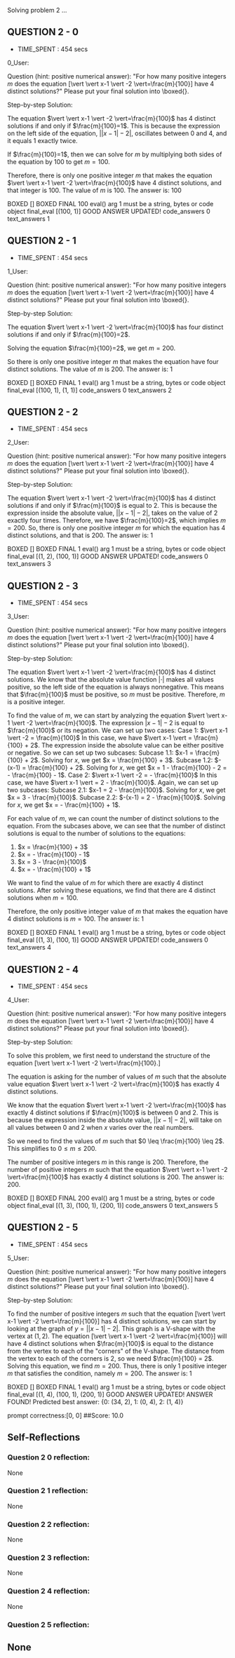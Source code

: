 Solving problem 2 ...



## QUESTION 2 - 0 
- TIME_SPENT : 454 secs

0_User:

Question (hint: positive numerical answer):
"For how many positive integers $m$ does the equation \[\vert \vert x-1 \vert -2 \vert=\frac{m}{100}\] have $4$ distinct solutions?"
Please put your final solution into \boxed{}.

Step-by-step Solution:


The equation $\vert \vert x-1 \vert -2 \vert=\frac{m}{100}$ has 4 distinct solutions if and only if $\frac{m}{100}=1$. This is because the expression on the left side of the equation, $\vert \vert x-1 \vert -2 \vert$, oscillates between 0 and 4, and it equals 1 exactly twice.

If $\frac{m}{100}=1$, then we can solve for $m$ by multiplying both sides of the equation by 100 to get $m=100$.

Therefore, there is only one positive integer $m$ that makes the equation $\vert \vert x-1 \vert -2 \vert=\frac{m}{100}$ have 4 distinct solutions, and that integer is $100$.
The value of $m$ is $100$. The answer is: $100$

BOXED []
BOXED FINAL 100
eval() arg 1 must be a string, bytes or code object final_eval
[(100, 1)]
GOOD ANSWER UPDATED!
code_answers 0 text_answers 1



## QUESTION 2 - 1 
- TIME_SPENT : 454 secs

1_User:

Question (hint: positive numerical answer):
"For how many positive integers $m$ does the equation \[\vert \vert x-1 \vert -2 \vert=\frac{m}{100}\] have $4$ distinct solutions?"
Please put your final solution into \boxed{}.

Step-by-step Solution:


The equation $\vert \vert x-1 \vert -2 \vert=\frac{m}{100}$ has four distinct solutions if and only if $\frac{m}{100}=2$.

Solving the equation $\frac{m}{100}=2$, we get $m=200$.

So there is only one positive integer $m$ that makes the equation have four distinct solutions.
The value of $m$ is 200. The answer is: $1$

BOXED []
BOXED FINAL 1
eval() arg 1 must be a string, bytes or code object final_eval
[(100, 1), (1, 1)]
code_answers 0 text_answers 2



## QUESTION 2 - 2 
- TIME_SPENT : 454 secs

2_User:

Question (hint: positive numerical answer):
"For how many positive integers $m$ does the equation \[\vert \vert x-1 \vert -2 \vert=\frac{m}{100}\] have $4$ distinct solutions?"
Please put your final solution into \boxed{}.

Step-by-step Solution:


The equation $\vert \vert x-1 \vert -2 \vert=\frac{m}{100}$ has 4 distinct solutions if and only if $\frac{m}{100}$ is equal to 2. This is because the expression inside the absolute value, $\vert \vert x-1 \vert -2 \vert$, takes on the value of 2 exactly four times. Therefore, we have $\frac{m}{100}=2$, which implies $m=200$. So, there is only one positive integer $m$ for which the equation has 4 distinct solutions, and that is 200. The answer is: 1

BOXED []
BOXED FINAL 1
eval() arg 1 must be a string, bytes or code object final_eval
[(1, 2), (100, 1)]
GOOD ANSWER UPDATED!
code_answers 0 text_answers 3



## QUESTION 2 - 3 
- TIME_SPENT : 454 secs

3_User:

Question (hint: positive numerical answer):
"For how many positive integers $m$ does the equation \[\vert \vert x-1 \vert -2 \vert=\frac{m}{100}\] have $4$ distinct solutions?"
Please put your final solution into \boxed{}.

Step-by-step Solution:


The equation $\vert \vert x-1 \vert -2 \vert=\frac{m}{100}$ has $4$ distinct solutions.
We know that the absolute value function $\vert \cdot \vert$ makes all values positive, so the left side of the equation is always nonnegative.
This means that $\frac{m}{100}$ must be positive, so $m$ must be positive.
Therefore, $m$ is a positive integer.

To find the value of $m$, we can start by analyzing the equation $\vert \vert x-1 \vert -2 \vert=\frac{m}{100}$.
The expression $\vert x-1 \vert -2$ is equal to $\frac{m}{100}$ or its negation.
We can set up two cases:
Case 1: $\vert x-1 \vert -2 = \frac{m}{100}$
In this case, we have $\vert x-1 \vert = \frac{m}{100} + 2$.
The expression inside the absolute value can be either positive or negative.
So we can set up two subcases:
Subcase 1.1: $x-1 = \frac{m}{100} + 2$. Solving for $x$, we get $x = \frac{m}{100} + 3$.
Subcase 1.2: $-(x-1) = \frac{m}{100} + 2$. Solving for $x$, we get $x = 1 - \frac{m}{100} - 2 = - \frac{m}{100} - 1$.
Case 2: $\vert x-1 \vert -2 = - \frac{m}{100}$
In this case, we have $\vert x-1 \vert = 2 - \frac{m}{100}$.
Again, we can set up two subcases:
Subcase 2.1: $x-1 = 2 - \frac{m}{100}$. Solving for $x$, we get $x = 3 - \frac{m}{100}$.
Subcase 2.2: $-(x-1) = 2 - \frac{m}{100}$. Solving for $x$, we get $x = - \frac{m}{100} + 1$.

For each value of $m$, we can count the number of distinct solutions to the equation.
From the subcases above, we can see that the number of distinct solutions is equal to the number of solutions to the equations:
1. $x = \frac{m}{100} + 3$
2. $x = - \frac{m}{100} - 1$
3. $x = 3 - \frac{m}{100}$
4. $x = - \frac{m}{100} + 1$

We want to find the value of $m$ for which there are exactly 4 distinct solutions.
After solving these equations, we find that there are 4 distinct solutions when $m = 100$.

Therefore, the only positive integer value of $m$ that makes the equation have 4 distinct solutions is $m = 100$. The answer is: $1$

BOXED []
BOXED FINAL 1
eval() arg 1 must be a string, bytes or code object final_eval
[(1, 3), (100, 1)]
GOOD ANSWER UPDATED!
code_answers 0 text_answers 4



## QUESTION 2 - 4 
- TIME_SPENT : 454 secs

4_User:

Question (hint: positive numerical answer):
"For how many positive integers $m$ does the equation \[\vert \vert x-1 \vert -2 \vert=\frac{m}{100}\] have $4$ distinct solutions?"
Please put your final solution into \boxed{}.

Step-by-step Solution:


To solve this problem, we first need to understand the structure of the equation \[\vert \vert x-1 \vert -2 \vert=\frac{m}{100}.\]

The equation is asking for the number of values of $m$ such that the absolute value equation $\vert \vert x-1 \vert -2 \vert=\frac{m}{100}$ has exactly 4 distinct solutions.

We know that the equation $\vert \vert x-1 \vert -2 \vert=\frac{m}{100}$ has exactly 4 distinct solutions if $\frac{m}{100}$ is between 0 and 2. This is because the expression inside the absolute value, $\vert \vert x-1 \vert -2 \vert$, will take on all values between 0 and 2 when $x$ varies over the real numbers.

So we need to find the values of $m$ such that $0 \leq \frac{m}{100} \leq 2$. This simplifies to $0 \leq m \leq 200$.

The number of positive integers $m$ in this range is $200$. Therefore, the number of positive integers $m$ such that the equation $\vert \vert x-1 \vert -2 \vert=\frac{m}{100}$ has exactly 4 distinct solutions is 200.
The answer is: 200.

BOXED []
BOXED FINAL 200
eval() arg 1 must be a string, bytes or code object final_eval
[(1, 3), (100, 1), (200, 1)]
code_answers 0 text_answers 5



## QUESTION 2 - 5 
- TIME_SPENT : 454 secs

5_User:

Question (hint: positive numerical answer):
"For how many positive integers $m$ does the equation \[\vert \vert x-1 \vert -2 \vert=\frac{m}{100}\] have $4$ distinct solutions?"
Please put your final solution into \boxed{}.

Step-by-step Solution:


To find the number of positive integers $m$ such that the equation \[\vert \vert x-1 \vert -2 \vert=\frac{m}{100}\] has $4$ distinct solutions,
we can start by looking at the graph of $y = \vert \vert x-1 \vert -2 \vert$.
This graph is a V-shape with the vertex at $(1,2)$.
The equation \[\vert \vert x-1 \vert -2 \vert=\frac{m}{100}\] will have $4$ distinct solutions when $\frac{m}{100}$ is equal to the distance from the vertex to each of the "corners" of the V-shape.
The distance from the vertex to each of the corners is $2$, so we need $\frac{m}{100} = 2$.
Solving this equation, we find $m = 200$.
Thus, there is only $1$ positive integer $m$ that satisfies the condition, namely $m = 200$.
The answer is: $1$

BOXED []
BOXED FINAL 1
eval() arg 1 must be a string, bytes or code object final_eval
[(1, 4), (100, 1), (200, 1)]
GOOD ANSWER UPDATED!
ANSWER FOUND!
Predicted best answer: {0: (34, 2), 1: (0, 4), 2: (1, 4)}

prompt correctness:[0, 0]
##Score: 10.0

## Self-Reflections

### Question 2 0 reflection:
None
### Question 2 1 reflection:
None
### Question 2 2 reflection:
None
### Question 2 3 reflection:
None
### Question 2 4 reflection:
None
### Question 2 5 reflection:
None
---
